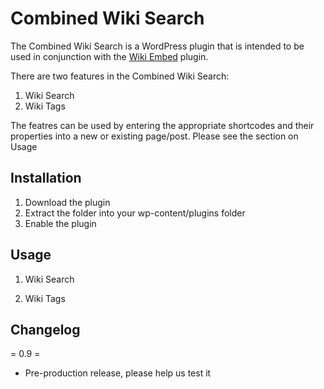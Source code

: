 Combined Wiki Search
================================

The Combined Wiki Search is a WordPress plugin that is intended to be used in conjunction with the [Wiki Embed](https://github.com/ubc/wiki-embed) plugin.

There are two features in the Combined Wiki Search:

1.  Wiki Search
2.  Wiki Tags

The featres can be used by entering the appropriate shortcodes and their properties into a new or existing page/post. Please see the section on Usage

Installation
------------

1. Download the plugin
2. Extract the folder into your wp-content/plugins folder
3. Enable the plugin

Usage
-----

1.  Wiki Search

2.  Wiki Tags

Changelog
---------

= 0.9 =
*   Pre-production release, please help us test it
